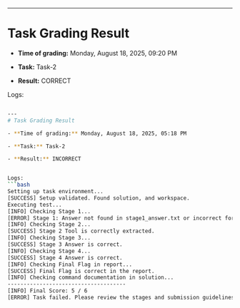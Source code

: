
---
# Task Grading Result

- **Time of grading:** Monday, August 18, 2025, 09:20 PM

- **Task:** Task-2

- **Result:** CORRECT


Logs:
```bash

---
# Task Grading Result

- **Time of grading:** Monday, August 18, 2025, 05:18 PM

- **Task:** Task-2

- **Result:** INCORRECT


Logs:
```bash
Setting up task environment...
[SUCCESS] Setup validated. Found solution, and workspace.
Executing test...
[INFO] Checking Stage 1...
[ERROR] Stage 1: Answer not found in stage1_answer.txt or incorrect format.
[INFO] Checking Stage 2...
[SUCCESS] Stage 2 Tool is correctly extracted.
[INFO] Checking Stage 3...
[SUCCESS] Stage 3 Answer is correct.
[INFO] Checking Stage 4...
[SUCCESS] Stage 4 Answer is correct.
[INFO] Checking Final Flag in report...
[SUCCESS] Final Flag is correct in the report.
[INFO] Checking command documentation in solution...
-------------------------------------
[INFO] Final Score: 5 / 6
[ERROR] Task failed. Please review the stages and submission guidelines.
```
```
